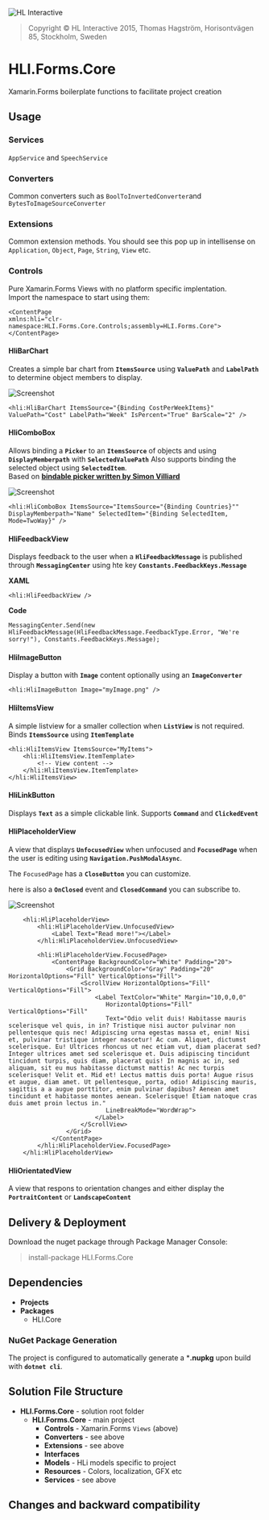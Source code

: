 ![HL Interactive](https://www.dropbox.com/s/fdyzvkso9zs9ndf/HLi.Signature.DVDs.jpg?dl=1)
> Copyright © HL Interactive 2015, Thomas Hagström,
> Horisontvägen 85, Stockholm, Sweden

# <a name="hlidata"></a>HLI.Forms.Core #
Xamarin.Forms boilerplate functions to facilitate project creation

## Usage
### Services
`AppService` and `SpeechService`
### Converters
Common converters such as `BoolToInvertedConverter`and `BytesToImageSourceConverter`
### Extensions
Common extension methods. You should see this pop up in intellisense on `Application`, `Object`, `Page`, `String`, `View` etc.
### Controls
Pure Xamarin.Forms Views with no platform specific implentation.  
Import the namespace to start using them:

	<ContentPage 
	xmlns:hli="clr-namespace:HLI.Forms.Core.Controls;assembly=HLI.Forms.Core">
	</ContentPage> 

#### HliBarChart
Creates a simple bar chart from **`ItemsSource`** using **`ValuePath`** and **`LabelPath`** to determine object members to display.

![Screenshot](https://github.com/HLinteractive/HLI.Forms.Core/Screenshots/HliBarChart.PNG)

    <hli:HliBarChart ItemsSource="{Binding CostPerWeekItems}" ValuePath="Cost" LabelPath="Week" IsPercent="True" BarScale="2" />

#### HliComboBox
Allows binding a **`Picker`** to an **`ItemsSource`** of objects and using **`DisplayMemberpath`** with **`SelectedValuePath`** 
Also supports binding the selected object using **`SelectedItem`**.  
Based on **[bindable picker written by Simon Villiard](https://forums.xamarin.com/discussion/30801/xamarin-forms-bindable-picker)**

![Screenshot](https://github.com/HLinteractive/HLI.Forms.Core/Screenshots/HliComboBox.GIF)

    <hli:HliComboBox ItemsSource="ItemsSource="{Binding Countries}"" DisplayMemberpath="Name" SelectedItem="{Binding SelectedItem, Mode=TwoWay}" />

#### HliFeedbackView
Displays feedback to the user when a **`HliFeedbackMessage`** is published through **`MessagingCenter`** using hte key **`Constants.FeedbackKeys.Message`**

**XAML**

    <hli:HliFeedbackView />

**Code**

    MessagingCenter.Send(new HliFeedbackMessage(HliFeedbackMessage.FeedbackType.Error, "We're sorry!"), Constants.FeedbackKeys.Message);

#### HliImageButton
Display a button with **`Image`** content optionally using an **`ImageConverter`**

    <hli:HliImageButton Image="myImage.png" />

#### HliItemsView
A simple listview for a smaller collection when **`ListView`** is not required.  
Binds **`ItemsSource`** using **`ItemTemplate`**

    <hli:HliItemsView ItemsSource="MyItems">
    	<hli:HliItemsView.ItemTemplate>
    		<!-- View content -->
    	</hli:HliItemsView.ItemTemplate>
    </hli:HliItemsView>

#### HliLinkButton
Displays **`Text`** as a simple clickable link. Supports **`Command`** and **`ClickedEvent`**

#### HliPlaceholderView
A view that displays **`UnfocusedView`** when unfocused and **`FocusedPage`** when the user is editing using **`Navigation.PushModalAsync`**.

The `FocusedPage` has a **`CloseButton`** you can customize.

here is also a **`OnClosed`** event and **`ClosedCommand`** you can subscribe to.

![Screenshot](https://github.com/HLinteractive/HLI.Forms.Core/Screenshots/HliPlaceholderlView.GIF)


        <hli:HliPlaceholderView>
            <hli:HliPlaceholderView.UnfocusedView>
                <Label Text="Read more!"></Label>
            </hli:HliPlaceholderView.UnfocusedView>
            
            <hli:HliPlaceholderView.FocusedPage>
                <ContentPage BackgroundColor="White" Padding="20">
                    <Grid BackgroundColor="Gray" Padding="20" HorizontalOptions="Fill" VerticalOptions="Fill">
                        <ScrollView HorizontalOptions="Fill" VerticalOptions="Fill">
                            <Label TextColor="White" Margin="10,0,0,0"
                               HorizontalOptions="Fill" VerticalOptions="Fill"
                               Text="Odio velit duis! Habitasse mauris scelerisque vel quis, in in? Tristique nisi auctor pulvinar non pellentesque quis nec! Adipiscing urna egestas massa et, enim! Nisi et, pulvinar tristique integer nascetur! Ac cum. Aliquet, dictumst scelerisque. Eu! Ultrices rhoncus ut nec etiam vut, diam placerat sed? Integer ultrices amet sed scelerisque et. Duis adipiscing tincidunt tincidunt turpis, quis diam, placerat quis! In magnis ac in, sed aliquam, sit eu mus habitasse dictumst mattis! Ac nec turpis scelerisque! Velit et. Mid et! Lectus mattis duis porta! Augue risus et augue, diam amet. Ut pellentesque, porta, odio! Adipiscing mauris, sagittis a a augue porttitor, enim pulvinar dapibus? Aenean amet tincidunt et habitasse montes aenean. Scelerisque! Etiam natoque cras duis amet proin lectus in."
                               LineBreakMode="WordWrap">
                            </Label>
                        </ScrollView>
                    </Grid>
                </ContentPage>
            </hli:HliPlaceholderView.FocusedPage>
        </hli:HliPlaceholderView>
#### HliOrientatedView
 A view that respons to orientation changes and either display the **`PortraitContent`** or **`LandscapeContent`**

## Delivery & Deployment
Download the nuget package through Package Manager Console:

> install-package HLI.Forms.Core

## Dependencies
* **Projects**
* **Packages**
	* HLI.Core

### NuGet Package Generation
The project is configured to automatically generate a ***.nupkg** upon build with **`dotnet cli`**.

## Solution File Structure

* **HLI.Forms.Core** - solution root folder
	* **HLI.Forms.Core**  - main project
		* **Controls** - Xamarin.Forms `Views` (above)
		* **Converters** - see above
		* **Extensions** - see above
		* **Interfaces**
		* **Models** - HLi models specific to project
		* **Resources** - Colors, localization, GFX etc
		* **Services** - see above

## Changes and backward compatibility
